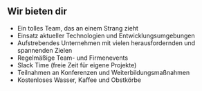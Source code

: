## Wir bieten dir

* Ein tolles Team, das an einem Strang zieht
* Einsatz aktueller Technologien und Entwicklungsumgebungen
* Aufstrebendes Unternehmen mit vielen herausfordernden und spannenden Zielen
* Regelmäßige Team- und Firmenevents
* Slack Time (freie Zeit für eigene Projekte)
* Teilnahmen an Konferenzen und Weiterbildungsmaßnahmen
* Kostenloses Wasser, Kaffee und Obstkörbe
